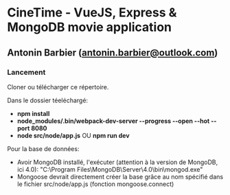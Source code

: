 # CineTime - VueJS, Express & MongoDB movie application

## Antonin Barbier (antonin.barbier@outlook.com)

### Lancement

Cloner ou télécharger ce répertoire.

Dans le dossier téeléchargé:
* **npm install**
* **node_modules/.bin/webpack-dev-server --progress --open --hot --port 8080**
* **node src/node/app.js** OU **npm run dev**

Pour la base de données:
* Avoir MongoDB installé, l'exécuter (attention à la version de MongoDB, ici 4.0): "C:\Program Files\MongoDB\Server\4.0\bin\mongod.exe"
* Mongoose devrait directement créer la base grâce au nom spécifié dans le fichier src/node/app.js (fonction mongoose.connect)
